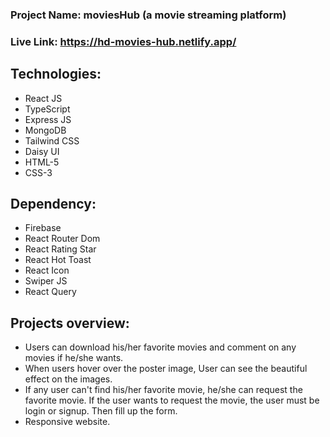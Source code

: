 ### Project Name: moviesHub (a movie streaming platform)
### Live Link: https://hd-movies-hub.netlify.app/

## Technologies:
- React JS
- TypeScript
- Express JS
- MongoDB
- Tailwind CSS
- Daisy UI
- HTML-5
- CSS-3
 ## Dependency:
 - Firebase
 - React Router Dom
 - React Rating Star
 - React Hot Toast
 - React Icon
 - Swiper JS
 - React Query
## Projects overview:
- Users can download his/her favorite movies and comment on any movies if he/she wants.
- When users hover over the poster image, User can see the beautiful effect on the images.
- If any user can't find his/her favorite movie, he/she can request the favorite movie. If the
user wants to request the movie, the user must be login or signup. Then fill up the form.
- Responsive website.

